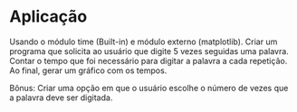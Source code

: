 # Aplicação

Usando o módulo time (Built-in) e módulo externo (matplotlib). 
Criar um programa que solicita ao usuário que digite 5 vezes seguidas uma palavra.
Contar o tempo que foi necessário para digitar a palavra a cada repetição. Ao final, gerar um gráfico com os tempos.

Bônus: Criar uma opção em que o usuário escolhe o número de vezes que a palavra deve ser digitada.
